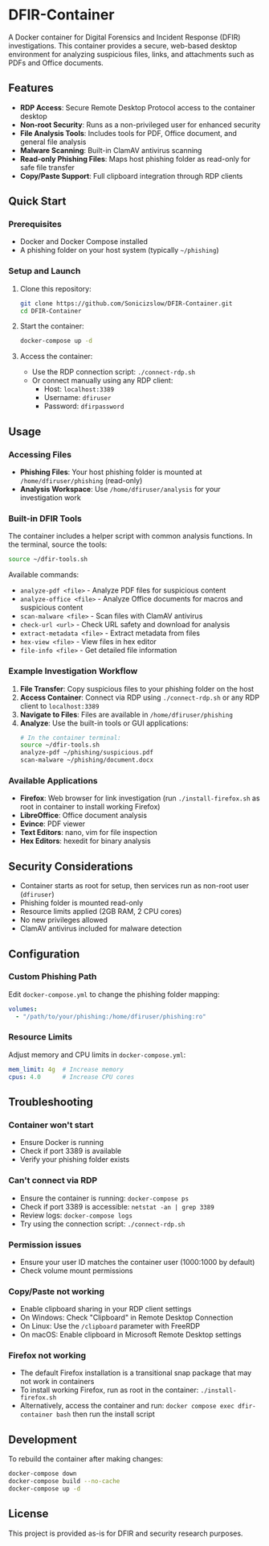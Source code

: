 # DFIR-Container

A Docker container for Digital Forensics and Incident Response (DFIR) investigations. This container provides a secure, web-based desktop environment for analyzing suspicious files, links, and attachments such as PDFs and Office documents.

## Features

- **RDP Access**: Secure Remote Desktop Protocol access to the container desktop
- **Non-root Security**: Runs as a non-privileged user for enhanced security
- **File Analysis Tools**: Includes tools for PDF, Office document, and general file analysis
- **Malware Scanning**: Built-in ClamAV antivirus scanning
- **Read-only Phishing Files**: Maps host phishing folder as read-only for safe file transfer
- **Copy/Paste Support**: Full clipboard integration through RDP clients

## Quick Start

### Prerequisites

- Docker and Docker Compose installed
- A phishing folder on your host system (typically `~/phishing`)

### Setup and Launch

1. Clone this repository:
   ```bash
   git clone https://github.com/Sonicizslow/DFIR-Container.git
   cd DFIR-Container
   ```

2. Start the container:
   ```bash
   docker-compose up -d
   ```

3. Access the container:
   - Use the RDP connection script: `./connect-rdp.sh`
   - Or connect manually using any RDP client:
     - Host: `localhost:3389`
     - Username: `dfiruser`
     - Password: `dfirpassword`

## Usage

### Accessing Files

- **Phishing Files**: Your host phishing folder is mounted at `/home/dfiruser/phishing` (read-only)
- **Analysis Workspace**: Use `/home/dfiruser/analysis` for your investigation work

### Built-in DFIR Tools

The container includes a helper script with common analysis functions. In the terminal, source the tools:

```bash
source ~/dfir-tools.sh
```

Available commands:

- `analyze-pdf <file>` - Analyze PDF files for suspicious content
- `analyze-office <file>` - Analyze Office documents for macros and suspicious content
- `scan-malware <file>` - Scan files with ClamAV antivirus
- `check-url <url>` - Check URL safety and download for analysis
- `extract-metadata <file>` - Extract metadata from files
- `hex-view <file>` - View files in hex editor
- `file-info <file>` - Get detailed file information

### Example Investigation Workflow

1. **File Transfer**: Copy suspicious files to your phishing folder on the host
2. **Access Container**: Connect via RDP using `./connect-rdp.sh` or any RDP client to `localhost:3389`
3. **Navigate to Files**: Files are available in `/home/dfiruser/phishing`
4. **Analyze**: Use the built-in tools or GUI applications:
   ```bash
   # In the container terminal:
   source ~/dfir-tools.sh
   analyze-pdf ~/phishing/suspicious.pdf
   scan-malware ~/phishing/document.docx
   ```

### Available Applications

- **Firefox**: Web browser for link investigation (run `./install-firefox.sh` as root in container to install working Firefox)
- **LibreOffice**: Office document analysis
- **Evince**: PDF viewer
- **Text Editors**: nano, vim for file inspection
- **Hex Editors**: hexedit for binary analysis

## Security Considerations

- Container starts as root for setup, then services run as non-root user (`dfiruser`)  
- Phishing folder is mounted read-only
- Resource limits applied (2GB RAM, 2 CPU cores)
- No new privileges allowed
- ClamAV antivirus included for malware detection

## Configuration

### Custom Phishing Path

Edit `docker-compose.yml` to change the phishing folder mapping:

```yaml
volumes:
  - "/path/to/your/phishing:/home/dfiruser/phishing:ro"
```

### Resource Limits

Adjust memory and CPU limits in `docker-compose.yml`:

```yaml
mem_limit: 4g  # Increase memory
cpus: 4.0      # Increase CPU cores
```

## Troubleshooting

### Container won't start
- Ensure Docker is running
- Check if port 3389 is available
- Verify your phishing folder exists

### Can't connect via RDP
- Ensure the container is running: `docker-compose ps`
- Check if port 3389 is accessible: `netstat -an | grep 3389`
- Review logs: `docker-compose logs`
- Try using the connection script: `./connect-rdp.sh`

### Permission issues
- Ensure your user ID matches the container user (1000:1000 by default)
- Check volume mount permissions

### Copy/Paste not working
- Enable clipboard sharing in your RDP client settings
- On Windows: Check "Clipboard" in Remote Desktop Connection
- On Linux: Use the `/clipboard` parameter with FreeRDP
- On macOS: Enable clipboard in Microsoft Remote Desktop settings

### Firefox not working
- The default Firefox installation is a transitional snap package that may not work in containers
- To install working Firefox, run as root in the container: `./install-firefox.sh`
- Alternatively, access the container and run: `docker compose exec dfir-container bash` then run the install script

## Development

To rebuild the container after making changes:

```bash
docker-compose down
docker-compose build --no-cache
docker-compose up -d
```

## License

This project is provided as-is for DFIR and security research purposes.
